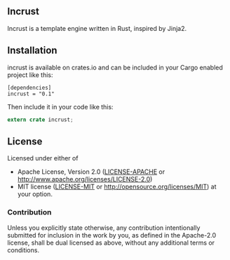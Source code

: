 
## Incrust

Incrust is a template engine written in Rust, inspired by Jinja2.

## Installation

incrust is available on crates.io and can be included in your Cargo enabled project like this:

```
[dependencies]
incrust = "0.1"
```

Then include it in your code like this:

```rust
extern crate incrust;
```

## License

Licensed under either of
 * Apache License, Version 2.0 ([LICENSE-APACHE](LICENSE-APACHE) or http://www.apache.org/licenses/LICENSE-2.0)
 * MIT license ([LICENSE-MIT](LICENSE-MIT) or http://opensource.org/licenses/MIT)
at your option.

### Contribution

Unless you explicitly state otherwise, any contribution intentionally submitted
for inclusion in the work by you, as defined in the Apache-2.0 license,
shall be dual licensed as above, without any additional terms or conditions.
